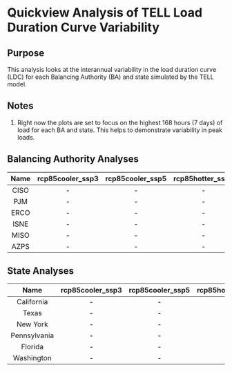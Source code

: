 # Quickview Analysis of TELL Load Duration Curve Variability
>
## Purpose
This analysis looks at the interannual variability in the load duration curve (LDC) for each Balancing Authority (BA) 
and state simulated by the TELL model.
>
## Notes
>
1. Right now the plots are set to focus on the highest 168 hours (7 days) of load for each BA and state. This helps to
demonstrate variability in peak loads.
>
## Balancing Authority Analyses
>
| Name | rcp85cooler_ssp3 | rcp85cooler_ssp5 | rcp85hotter_ssp3 | rcp85hotter_ssp5 |
| :-: | :-: | :-: | :-: | :-: |
| CISO | - | - | - | [Plot](rcp85hotter_ssp5/TELL_BA_LDC_Variability_CISO_rcp85hotter_ssp5.png) |
| PJM | - | - | - | [Plot](rcp85hotter_ssp5/TELL_BA_LDC_Variability_PJM_rcp85hotter_ssp5.png) |
| ERCO | - | - | - | [Plot](rcp85hotter_ssp5/TELL_BA_LDC_Variability_ERCO_rcp85hotter_ssp5.png) |
| ISNE | - | - | - | [Plot](rcp85hotter_ssp5/TELL_BA_LDC_Variability_ISNE_rcp85hotter_ssp5.png) |
| MISO | - | - | - | [Plot](rcp85hotter_ssp5/TELL_BA_LDC_Variability_MISO_rcp85hotter_ssp5.png) |
| AZPS | - | - | - | [Plot](rcp85hotter_ssp5/TELL_BA_LDC_Variability_AZPS_rcp85hotter_ssp5.png) |
>
## State Analyses
>
| Name | rcp85cooler_ssp3 | rcp85cooler_ssp5 | rcp85hotter_ssp3 | rcp85hotter_ssp5 |
| :-: | :-: | :-: | :-: | :-: |
| California | - | - | - | [Plot](rcp85hotter_ssp5/TELL_State_LDC_Variability_California_rcp85hotter_ssp5.png) |
| Texas | - | - | - | [Plot](rcp85hotter_ssp5/TELL_State_LDC_Variability_Texas_rcp85hotter_ssp5.png) |
| New York | - | - | - | [Plot](rcp85hotter_ssp5/TELL_State_LDC_Variability_New_York_rcp85hotter_ssp5.png) |
| Pennsylvania | - | - | - | [Plot](rcp85hotter_ssp5/TELL_State_LDC_Variability_Pennsylvania_rcp85hotter_ssp5.png) |
| Florida | - | - | - | [Plot](rcp85hotter_ssp5/TELL_State_LDC_Variability_Florida_rcp85hotter_ssp5.png) |
| Washington | - | - | - | [Plot](rcp85hotter_ssp5/TELL_State_LDC_Variability_Washington_rcp85hotter_ssp5.png) |

